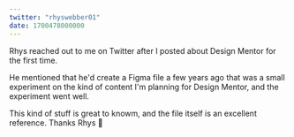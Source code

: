 ```yaml
---
twitter: "rhyswebber01"
date: 1700478000000
---
```


Rhys reached out to me on Twitter after I posted about Design Mentor for the first time.

He mentioned that he'd create a Figma file a few years ago that was a small experiment on the kind of content I'm planning for Design Mentor, and the experiment went well.

This kind of stuff is great to knowm, and the file itself is an excellent reference. Thanks Rhys 🫡
